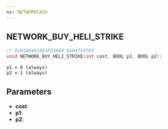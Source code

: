 ```yaml
---
ns: NETWORKCASH
---
```

## NETWORK_BUY_HELI_STRIKE

```c
// 0x81AA4610E3FD3A69 0x047547D4
void NETWORK_BUY_HELI_STRIKE(int cost, BOOL p1, BOOL p2);
```

```
p1 = 0 (always)  
p2 = 1 (always)  
```

## Parameters
* **cost**: 
* **p1**: 
* **p2**: 


